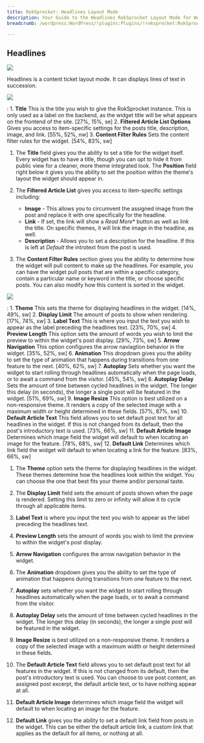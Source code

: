 ```yaml
---
title: RokSprocket: Headlines Layout Mode
description: Your Guide to the Headlines RokSprocket Layout Mode for WordPress
breadcrumb: /wordpress:WordPress/!plugins:Plugins/!roksprocket:RokSprocket

---
```


Headlines
-----

![][headlines]

Headlines is a content ticket layout mode. It can displays lines of text in succession.

![][headlines1]

:   1. **Title** This is the title you wish to give the RokSprocket instance. This is only used as a label on the backend, as the widget title will be what appears on the frontend of the site. [27%, 15%, se]
    2. **Filtered Article List Options** Gives you access to item-specific settings for the posts title, description, image, and link. [55%, 52%, nw]
    3. **Content Filter Rules** Sets the content filter rules for the widget. [54%, 83%, sw]

1. The **Title** field gives you the ability to set a title for the widget itself. Every widget has to have a title, though you can opt to hide it from public view for a cleaner, more theme integrated look. The **Position** field right below it gives you the ability to set the position within the theme's layout the widget should appear in.

2. The **Filtered Article List** gives you access to item-specific settings including:
    * **Image** - This allows you to circumvent the assigned image from the post and replace it with one specifically for the headline. 
    * **Link** - If set, the link will show a *Read More** button as well as link the title. On specific themes, it will link the image in the headline, as well.
    * **Description** - Allows you to set a description for the headline. If this is left at *Default* the introtext from the post is used. 

3. The **Content Filter Rules** section gives you the ability to determine how the widget will pull content to make up the headlines. For example, you can have the widget pull posts that are within a specific category, contain a particular name or keyword in the title, or choose specific posts. You can also modify how this content is sorted in the widget.

![][headlines_2]

:   1. **Theme** This sets the theme for displaying headlines in the widget. [14%, 49%, sw]
    2. **Display Limit** The amount of posts to show when rendering. [17%, 74%, sw]
    3. **Label Text** This is where you input the text you wish to appear as the label preceding the headlines text. [23%, 70%, sw]
    4. **Preview Length** This option sets the amount of words you wish to limit the preview to within the widget's post display. [29%, 73%, sw]
    5. **Arrow Navigation** This option configures the arrow naviagtion behavior in the widget. [35%, 52%, sw]
    6. **Animation**  This dropdown gives you the ability to set the type of animation that happens during transitions from one feature to the next. [40%, 62%, sw]
    7. **Autoplay** Sets whether you want the widget to start rolling through headlines automatically when the page loads, or to await a command from the visitor. [45%, 54%, sw]
    8. **Autoplay Delay** Sets the amount of time between cycled headlines in the widget. The longer this delay (in seconds), the longer a single post will be featured in the widget. [51%, 69%, sw]
    9. **Image Resize** This option is best utilized on a non-responsive theme. It renders a copy of the selected image with a maximum width or height determined in these fields. [57%, 87%, sw]
    10. **Default Article Text** This field allows you to set default post text for all headlines in the widget. If this is not changed from its default, then the post's introductory text is used. [73%, 66%, sw]
    11. **Default Article Image** Determines which image field the widget will default to when locating an image for the feature. [78%, 68%, sw]
    12. **Default Link** Determines which link field the widget will default to when locating a link for the feature. [83%, 66%, sw]

1. The **Theme** option sets the theme for displaying headlines in the widget. These themes determine how the headlines look within the widget. You can choose the one that best fits your theme and/or personal taste.

2. The **Display Limit** field sets the amount of posts shown when the page is rendered.  Setting this limit to zero or infinity will allow it to cycle through all applicable items.

3. **Label Text** is where you input the text you wish to appear as the label preceding the headlines text.

4. **Preview Length** sets the amount of words you wish to limit the preview to within the widget's post display. 

5. **Arrow Navigation** configures the arrow navigation behavior in the widget.

6. The **Animation** dropdown gives you the ability to set the type of animation that happens during transitions from one feature to the next.

7. **Autoplay** sets whether you want the widget to start rolling through headlines automatically when the page loads, or to await a command from the visitor.

8. **Autoplay Delay** sets the amount of time between cycled headlines in the widget. The longer this delay (in seconds), the longer a single post will be featured in the widget.

9. **Image Resize** is best utilized on a non-responsive theme. It renders a copy of the selected image with a maximum width or height determined in these fields.

10. The **Default Article Text** field allows you to set default post text for all features in the widget. If this is not changed from its default, then the post's introductory text is used. You can choose to use post content, an assigned post excerpt, the default article text, or to have nothing appear at all.

11. **Default Article Image** determines which image field the widget will default to when locating an image for the feature. 

12. **Default Link** gives you the ability to set a default link field from posts in the widget. This can be either the default article link, a custom link that applies as the default for all items, or nothing at all.

[headlines]: assets/headlines.png
[headlines_link]: headlines_mode.md
[headlines_2]: assets/headlines_2.png
[headlines1]: assets/headlines_1.jpg